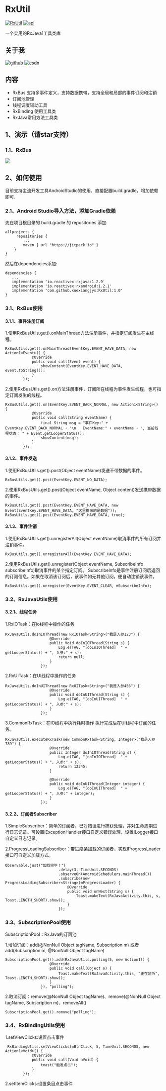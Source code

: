 # RxUtil
[![RxUtil][rxSvg]][rx]  [![api][apiSvg]][api]

一个实用的RxJava1工具类库
## 关于我
[![github](https://img.shields.io/badge/GitHub-xuexiangjys-blue.svg)](https://github.com/xuexiangjys)   [![csdn](https://img.shields.io/badge/CSDN-xuexiangjys-green.svg)](http://blog.csdn.net/xuexiangjys)

## 内容
- RxBus 支持多事件定义，支持数据携带，支持全局和局部的事件订阅和注销
- 订阅池管理
- 线程调度辅助工具
- RxBinding 使用工具类
- RxJava常用方法工具类

## 1、演示（请star支持）

### 1.1、RxBus
![](https://github.com/xuexiangjys/RxUtil/blob/master/img/rxbus.gif)


## 2、如何使用
目前支持主流开发工具AndroidStudio的使用，直接配置build.gradle，增加依赖即可.

### 2.1、Android Studio导入方法，添加Gradle依赖

先在项目根目录的 build.gradle 的 repositories 添加:
```
allprojects {
     repositories {
        ...
        maven { url "https://jitpack.io" }
    }
}
```

然后在dependencies添加:

```
dependencies {
   ...
   implementation 'io.reactivex:rxjava:1.2.9'
   implementation 'io.reactivex:rxandroid:1.2.1'
   implementation 'com.github.xuexiangjys:RxUtil:1.0'
}
```
### 3.1、RxBus使用

#### 3.1.1、事件注册订阅

1.使用RxBusUtils.get().onMainThread方法注册事件，并指定订阅发生在主线程。

```
RxBusUtils.get().onMainThread(EventKey.EVENT_HAVE_DATA, new Action1<Event>() {
            @Override
            public void call(Event event) {
                showContent(EventKey.EVENT_HAVE_DATA, event.toString());
            }
        });
```
2.使用RxBusUtils.get().on方法注册事件，订阅所在线程为事件发生线程，也可指定订阅发生的线程。

```
RxBusUtils.get().on(EventKey.EVENT_BACK_NORMAL, new Action1<String>() {
            @Override
            public void call(String eventName) {
                final String msg = "事件Key:" + EventKey.EVENT_BACK_NORMAL + "\n   EventName:" + eventName + ", 当前线程状态： " + Event.getLooperStatus();
                showContent(msg);
            }
        });
```

#### 3.1.2、事件发送

1.使用RxBusUtils.get().post(Object eventName)发送不带数据的事件。
```
RxBusUtils.get().post(EventKey.EVENT_NO_DATA);
```

2.使用RxBusUtils.get().post(Object eventName, Object content)发送携带数据的事件。
```
RxBusUtils.get().post(EventKey.EVENT_HAVE_DATA, new Event(EventKey.EVENT_HAVE_DATA, "这里携带的是数据"));
RxBusUtils.get().post(EventKey.EVENT_HAVE_DATA, true);
```

#### 3.1.3、事件注销

1.使用RxBusUtils.get().unregisterAll(Object eventName)取消事件的所有订阅并注销事件。
```
RxBusUtils.get().unregisterAll(EventKey.EVENT_HAVE_DATA);
```

2.使用RxBusUtils.get().unregister(Object eventName, SubscribeInfo subscribeInfo)取消事件的某个指定订阅。
SubscribeInfo是事件注册订阅后返回的订阅信息。如果在取消该订阅后，该事件如无其他订阅，便自动注销该事件。
```
RxBusUtils.get().unregister(EventKey.EVENT_CLEAR, mSubscribeInfo);
```

### 3.2、RxJavaUtils使用

#### 3.2.1、线程任务

1.RxIOTask：在io线程中操作的任务
```
RxJavaUtils.doInIOThread(new RxIOTask<String>("我是入参123") {
                    @Override
                    public Void doInIOThread(String s) {
                        Log.e(TAG, "[doInIOThread]  " + getLooperStatus() + ", 入参:" + s);
                        return null;
                    }
                });
```

2.RxUITask：在UI线程中操作的任务
```
RxJavaUtils.doInUIThread(new RxUITask<String>("我是入参456") {
                    @Override
                    public void doInUIThread(String s) {
                        Log.e(TAG, "[doInUIThread]  " + getLooperStatus() + ", 入参:" + s);
                    }
                });
```

3.CommonRxTask：在IO线程中执行耗时操作 执行完成后在UI线程中订阅的任务。
```
RxJavaUtils.executeRxTask(new CommonRxTask<String, Integer>("我是入参789") {
                    @Override
                    public Integer doInIOThread(String s) {
                        Log.e(TAG, "[doInIOThread]  " + getLooperStatus() + ", 入参:" + s);
                        return 12345;
                    }

                    @Override
                    public void doInUIThread(Integer integer) {
                        Log.e(TAG, "[doInUIThread]  " + getLooperStatus() + ", 入参:" + integer);
                    }
                });
```

#### 3.2.2、订阅者Subscriber

1.SimpleSubscriber：简单的订阅者，已对错误进行捕获处理，并对生命周期进行日志记录。可设置IExceptionHandler接口自定义错误处理，设置ILogger接口自定义日志记录。

2.ProgressLoadingSubscriber：带进度条加载的订阅者，实现IProgressLoader接口可自定义加载方式。
```
Observable.just("加载完毕！")
                        .delay(3, TimeUnit.SECONDS)
                        .observeOn(AndroidSchedulers.mainThread())
                        .subscribe(new ProgressLoadingSubscriber<String>(mProgressLoader) {
                            @Override
                            public void onNext(String s) {
                                Toast.makeText(RxJavaActivity.this, s, Toast.LENGTH_SHORT).show();
                            }
                        });
```

### 3.3、SubscriptionPool使用

SubscriptionPool：RxJava的订阅池

1.增加订阅：add(@NonNull Object tagName, Subscription m) 或者 add(Subscription m, @NonNull Object tagName)
```
SubscriptionPool.get().add(RxJavaUtils.polling(5, new Action1() {
                    @Override
                    public void call(Object o) {
                        Toast.makeText(RxJavaActivity.this, "正在监听", Toast.LENGTH_SHORT).show();
                    }
                }), "polling");
```

2.取消订阅：remove(@NonNull Object tagName)、remove(@NonNull Object tagName, Subscription m)、removeAll()
```
SubscriptionPool.get().remove("polling");
```

### 3.4、RxBindingUtils使用

1.setViewClicks:设置点击事件
```
 RxBindingUtils.setViewClicks(mBtnClick, 5, TimeUnit.SECONDS, new Action1<Void>() {
            @Override
            public void call(Void aVoid) {
                toast("触发点击");
            }
        });
```

2.setItemClicks:设置条目点击事件





[rxSvg]: https://img.shields.io/badge/RxUtil-v1.0-brightgreen.svg
[rx]: https://github.com/xuexiangjys/RxUtil
[apiSvg]: https://img.shields.io/badge/API-14+-brightgreen.svg
[api]: https://android-arsenal.com/api?level=14

